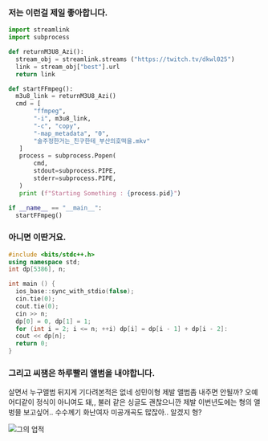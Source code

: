 ### 저는 이런걸 제일 좋아합니다.

```python
import streamlink
import subprocess

def returnM3U8_Azi():
  stream_obj = streamlink.streams ("https://twitch.tv/dkwl025")
  link = stream_obj["best"].url
  return link

def startFFmpeg():
  m3u8_link = returnM3U8_Azi()
  cmd = [
       "ffmpeg",
       "-i", m3u8_link,
       "-c", "copy",
       "-map_metadata", "0",
       "술주정한거는_친구한테_부산의호떡을.mkv"
   ]
   process = subprocess.Popen(
       cmd,
       stdout=subprocess.PIPE,
       stderr=subprocess.PIPE,
   )
   print (f"Starting Something : {process.pid}")

if __name__ == "__main__":
  startFFmpeg()
```

### 아니면 이딴거요.

```cpp
#include <bits/stdc++.h>
using namespace std;
int dp[5386], n;

int main () {
  ios_base::sync_with_stdio(false);
  cin.tie(0);
  cout.tie(0);
  cin >> n;
  dp[0] = 0, dp[1] = 1;
  for (int i = 2; i <= n; ++i) dp[i] = dp[i - 1] + dp[i - 2]:
  cout << dp[n];
  return 0;
}
```

### 그리고 씨잼은 하루빨리 앨범을 내야합니다.
살면서 누구앨범 뒤지게 기다려본적은 없네 성민이형
제발 앨범좀 내주면 안될까? 오예 어디같이 정식이 
아니여도 돼,, 불러 같은 싱글도 괜찮으니깐
제발 이번년도에는 형의 앨벙믈 보고싶어..
수수께기 화난여자 미공개곡도 많잖아..
알겠지 형?

![그의 업적](https://github-readme-stats.vercel.app/api?username=fxrchal&show_icons=true)
